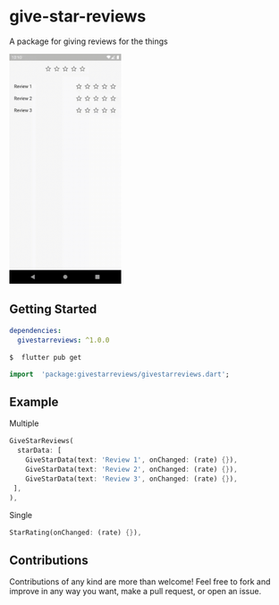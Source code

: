 
# give-star-reviews

A package for giving reviews for the things

<img src="https://github.com/buraktabn/give-star-reviews/raw/master/images/img0.gif" width="200" />

## Getting Started

```yaml
dependencies:
  givestarreviews: ^1.0.0
```

```console
$  flutter pub get
```

```dart
import  'package:givestarreviews/givestarreviews.dart';
```

## Example

Multiple
```dart
GiveStarReviews(
  starData: [
    GiveStarData(text: 'Review 1', onChanged: (rate) {}),
    GiveStarData(text: 'Review 2', onChanged: (rate) {}),
    GiveStarData(text: 'Review 3', onChanged: (rate) {}),
 ],
),
```
Single
```dart
StarRating(onChanged: (rate) {}),
```

## Contributions

Contributions of any kind are more than welcome! Feel free to fork and improve in any way you want, make a pull request, or open an issue.
